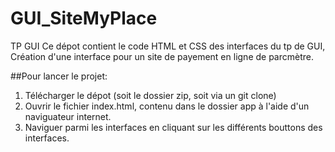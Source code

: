 # GUI_SiteMyPlace
TP GUI
Ce dépot contient le code HTML et CSS des interfaces du tp de GUI, Création d'une interface pour un site de payement en ligne de parcmètre. 

##Pour lancer le projet:

1. Télécharger le dépot (soit le dossier zip, soit via un git clone)
2. Ouvrir le fichier index.html, contenu dans le dossier app à l'aide d'un naviguateur internet.
3. Naviguer parmi les interfaces en cliquant sur les différents bouttons des interfaces.
